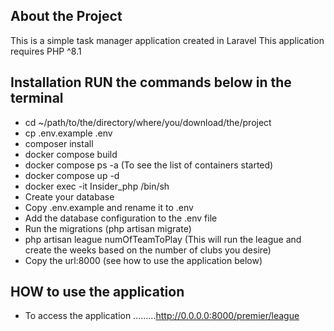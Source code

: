 ## About the Project

This is a simple task manager application created in Laravel
This application requires PHP ^8.1

## Installation RUN the commands below in the terminal
- cd ~/path/to/the/directory/where/you/download/the/project
- cp .env.example .env
- composer install
- docker compose build
- docker compose ps -a (To see the list of containers started) 
- docker compose up -d
- docker exec -it Insider_php /bin/sh
- Create your database
- Copy .env.example and rename it to .env
- Add the database configuration to the .env file
- Run the migrations (php artisan migrate)
- php artisan league numOfTeamToPlay (This will run the league and create the weeks based on the number of clubs you desire)
- Copy the url:8000 (see how to use the application below)


## HOW to use the application
- To access the application .........http://0.0.0.0:8000/premier/league


